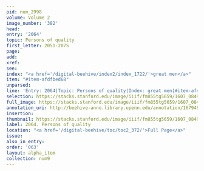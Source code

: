 ```yaml
---
pid: num_2998
volume: Volume 2
image_number: '382'
head:
entry: '2064'
topic: Persons of quality
first_letter: 2051-2075
page:
add:
xref:
see:
index: "<a href='/digital-beehive/index2/index_1722/'>great men</a>"
item: "#item-afdfbed68"
unparsed:
line: 'Entry: 2064|Topic: Persons of quality|Index: great men|#item-afdfbed68'
selection: https://stacks.stanford.edu/image/iiif/fm855tg5659/1607_0849/816,1228,2803,579/full/0/default.jpg
full_image: https://stacks.stanford.edu/image/iiif/fm855tg5659/1607_0849/full/full/0/default.jpg
annotation_uri: http://beehive-anno.library.upenn.edu/annotation/1679498600460
insertion:
thumbnail: https://stacks.stanford.edu/image/iiif/fm855tg5659/1607_0849/816,1228,600,180/250,/0/default.jpg
label: 2064. Persons of quality
location: "<a href='/digital-beehive/toc/toc2_372/'>Full Page</a>"
issue:
also_in_entry:
order: '063'
layout: alpha_item
collection: num9
---
```

